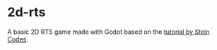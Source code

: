 # 2d-rts
A basic 2D RTS game made with Godot based on the [tutorial by Stein Codes](https://www.youtube.com/watch?v=vM2988gWK3Y).
